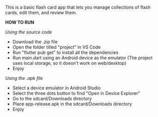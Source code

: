 This is a basic flash card app that lets you manage collections of flash cards, edit them, and review them.

**HOW TO RUN**

*Using the source code*
- Download the .zip file
- Open the folder titled "project" in VS Code
- Run "flutter pub get" to install all the dependencies
- Run main.dart using an Android device as the emulator (The project uses local storage, so it doesn't work on web/desktop)
- Enjoy

*Using the .apk file*
- Select a device emulator in Android Studio
- Select the three dots button to find "Open in Device Explorer"
- Go to the sdcard/Downloads directory
- Place app-release.apk in the sdcard/Downloads directory
- Enjoy
